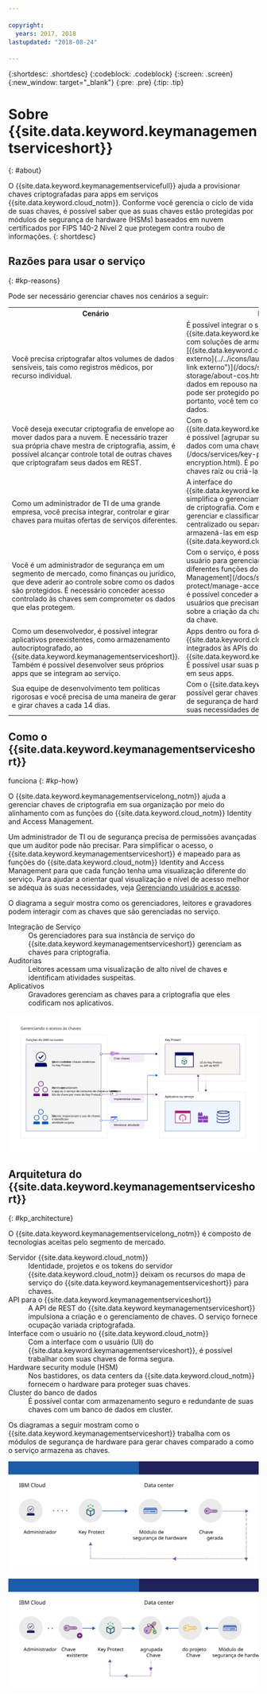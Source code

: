 ```yaml
---

copyright:
  years: 2017, 2018
lastupdated: "2018-08-24"

---
```


{:shortdesc: .shortdesc}
{:codeblock: .codeblock}
{:screen: .screen}
{:new_window: target="_blank"}
{:pre: .pre}
{:tip: .tip}

# Sobre {{site.data.keyword.keymanagementserviceshort}}
{: #about}

O {{site.data.keyword.keymanagementservicefull}} ajuda a provisionar chaves criptografadas para apps em serviços {{site.data.keyword.cloud_notm}}. Conforme você gerencia o ciclo de vida de suas chaves, é possível saber que as suas chaves estão protegidas por módulos de segurança de hardware (HSMs) baseados em nuvem certificados por FIPS 140-2 Nível 2 que protegem contra roubo de
informações.
{: shortdesc}

## Razões para usar o serviço
{: #kp-reasons}

Pode ser necessário gerenciar chaves nos cenários a seguir:

<table>
  <tr>
    <th>Cenário</th>
    <th>Razões</th>
  </tr>
  <tr>
    <td>Você precisa criptografar altos volumes de dados sensíveis, tais como registros médicos,
por recurso individual.</td>
    <td>É possível integrar o serviço {{site.data.keyword.keymanagementserviceshort}} com soluções de armazenamento, tais como [{{site.data.keyword.cos_full_notm}} ![Ícone de link externo](../../icons/launch-glyph.svg "Ícone de link externo")](/docs/services/cloud-object-storage/about-cos.html), para criptografar seus dados em repouso na nuvem. Cada documento pode ser protegido por uma chave
diferente, portanto, você tem controle granular dos seus dados.</td>
  </tr>
  <tr>
    <td>Você deseja executar criptografia de envelope ao mover dados para a nuvem. É necessário trazer sua própria chave mestra de
criptografia, assim, é possível alcançar controle total de outras chaves que criptografam seus dados em REST.</td>
    <td>Com o {{site.data.keyword.keymanagementserviceshort}}, é possível
[agrupar suas chaves de criptografia de dados com uma chave raiz
altamente segura](/docs/services/key-protect/concepts/envelope-encryption.html). É possível trazer suas próprias chaves raiz ou criá-las no serviço.</td>
  </tr>
  <tr>
    <td>Como um administrador de TI de uma grande empresa, você precisa integrar, controlar e girar chaves para muitas ofertas de
serviços diferentes.</td>
    <td>A interface do {{site.data.keyword.keymanagementserviceshort}}
simplifica o gerenciamento dos diversos serviços de criptografia. Com esse serviço, é possível gerenciar e classificar chaves em um local
centralizado ou separar as chaves por projeto e armazená-las em espaços diferentes
do {{site.data.keyword.cloud_notm}}.</td>
  </tr>
  <tr>
    <td>Você é um administrador de segurança em um segmento de mercado, como finanças ou jurídico, que deve aderir ao controle sobre como os dados
são protegidos. É necessário conceder acesso controlado às chaves sem comprometer os dados
que elas protegem.</td>
    <td>Com o serviço, é possível controlar o acesso de usuário para gerenciar chaves [designando diferentes funções do Identity and Access Management](/docs/services/key-protect/manage-access.html#roles). Por exemplo, é possível conceder acesso somente leitura aos usuários
que precisam visualizar informações sobre a criação da chave sem visualizar o material da chave.</td>
  <tr>
    <td>Como um desenvolvedor, é possível integrar aplicativos preexistentes, como armazenamento
autocriptografado, ao {{site.data.keyword.keymanagementserviceshort}}. Também é possível desenvolver seus próprios apps que se integram ao serviço.</td>
    <td>Apps dentro ou fora do {{site.data.keyword.cloud_notm}} podem ser integrados às APIs do {{site.data.keyword.keymanagementserviceshort}}. É possível usar suas próprias chaves existentes em seus apps. </td>
  </tr>
  <tr>
    <td>Sua equipe de desenvolvimento tem políticas rigorosas e
você precisa de uma maneira de gerar e girar chaves a cada 14 dias.</td>
    <td>Com o {{site.data.keyword.cloud_notm}},
é possível gerar chaves rapidamente de um módulo de segurança de hardware (HSM) para atender às suas necessidades de segurança em
andamento.</td>
  </tr>
</table>

## Como o {{site.data.keyword.keymanagementserviceshort}}
funciona
{: #kp-how}

O {{site.data.keyword.keymanagementservicelong_notm}} ajuda a gerenciar chaves de criptografia em sua organização por meio do alinhamento com as funções do {{site.data.keyword.cloud_notm}} Identity and Access Management.

Um
administrador de TI ou de segurança precisa de permissões avançadas que um auditor pode não
precisar. Para simplificar o acesso, o {{site.data.keyword.keymanagementserviceshort}} é mapeado para as funções do {{site.data.keyword.cloud_notm}} Identity and Access Management para que cada função tenha uma visualização diferente do serviço. Para ajudar a orientar qual visualização e nível de acesso melhor se adéqua às suas necessidades, veja [Gerenciando usuários e acesso](/docs/services/key-protect/manage-access.html#roles).

O diagrama a seguir mostra como os gerenciadores, leitores e gravadores podem interagir com as chaves que são
gerenciadas no serviço.

<dl>
  <dt>Integração de Serviço</dt>
    <dd>Os gerenciadores para sua instância de serviço do {{site.data.keyword.keymanagementserviceshort}}
gerenciam as chaves para criptografia.</dd>
  <dt>Auditorias</dt>
    <dd>Leitores acessam uma visualização de alto nível de chaves e identificam atividades suspeitas.</dd>
  <dt>Aplicativos</dt>
    <dd>Gravadores gerenciam as chaves para a criptografia que eles codificam nos aplicativos.</dd>
</dl>

![O diagrama mostra os mesmos componentes conforme descrito na lista de definição anterior](images/keys-use-cases_min.svg)

## Arquitetura do {{site.data.keyword.keymanagementserviceshort}}
{: #kp_architecture}

O {{site.data.keyword.keymanagementservicelong_notm}}
é composto de tecnologias aceitas pelo segmento de mercado.

<dl>
  <dt>Servidor {{site.data.keyword.cloud_notm}}</dt>
    <dd>Identidade, projetos e os tokens do servidor {{site.data.keyword.cloud_notm}} deixam os recursos do mapa de serviço do {{site.data.keyword.keymanagementserviceshort}} para chaves.</dd>
  <dt>API para o {{site.data.keyword.keymanagementserviceshort}}</dt>
    <dd>A API de REST do {{site.data.keyword.keymanagementserviceshort}}
impulsiona a criação e o gerenciamento de chaves. O serviço fornece ocupação variada criptografada.</dd>
  <dt>Interface com o usuário no {{site.data.keyword.cloud_notm}}</dt>
    <dd>Com a interface com o usuário (UI) do {{site.data.keyword.keymanagementserviceshort}}, é possível trabalhar com suas chaves de forma segura.</dd>
  <dt>Hardware security module (HSM)</dt>
    <dd>Nos bastidores, os data centers da {{site.data.keyword.cloud_notm}} fornecem o hardware para proteger suas chaves.</dd>
  <dt>Cluster do banco de dados</dt>
    <dd>É possível contar com armazenamento seguro e redundante de suas
chaves com um banco de dados em cluster.</dd>
</dl>

Os diagramas a seguir mostram como o {{site.data.keyword.keymanagementserviceshort}}
trabalha com os módulos de segurança de hardware para gerar chaves
comparado a como o serviço armazena as chaves.

![O diagrama mostra como as chaves são geradas.](images/generated-key_min.svg)

![O diagrama mostra como as chaves existentes são armazenadas.](images/stored-key_min.svg)
